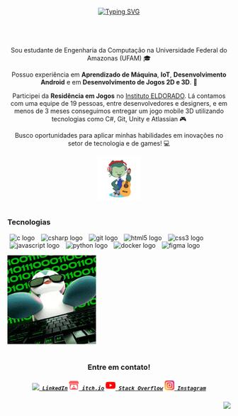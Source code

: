 <!-- Mensagem de Boas Vindas! -->
<br>
<div align="center">
  <a href="https://git.io/typing-svg"><img src="https://readme-typing-svg.demolab.com?font=Roboto+Mono&weight=700&size=25&pause=1000&color=16FF69&center=true&vCenter=true&width=524&lines=Welcome+to+my+GitHub+%F0%9F%91%8B;Nice+to+meet+you+%F0%9F%98%8A" alt="Typing SVG" /></a>
</div>

#

<!-- Mensagem de Descrição -->
<br>
<div align="center">
  <p> Sou estudante de Engenharia da Computação na Universidade Federal do Amazonas (UFAM) 🎓
  <p> Possuo experiência em <strong>Aprendizado de Máquina</strong>, <strong>IoT</strong>, <strong>Desenvolvimento Android</strong> e em <strong>Desenvolvimento de Jogos 2D e 3D</strong>. 📝 
  <p> Participei da <strong>Residência em Jogos</strong> no <a href="https://www.eldorado.org.br/unidade/manaus-am/"> Instituto ELDORADO</a>. Lá contamos com uma equipe de 19 pessoas, entre desenvolvedores e designers, e em menos de 3 meses conseguimos entregar um jogo mobile 3D utilizando tecnologias como C#, Git, Unity e Atlassian 🎮
  <p> Busco oportunidades para aplicar minhas habilidades em inovações no setor de tecnologia e de games! 💻
</div>


<!--
- 🎓 Estou graduando Engenharia da Computação na Universidade Federal do Amazonas
- 📝 Possuo experiência em <strong>Aprendizado de Máquina</strong>, <strong>IoT</strong>, <strong>Desenvolvimento Android</strong> e em <strong>Desenvolvimento de Jogos 2D e 3D</strong>.
- 🎮 Participei da <strong>Residência em Jogos</strong> no <a href="https://www.eldorado.org.br/unidade/manaus-am/"> Instituto ELDORADO</a>. Lá contamos com uma equipe de 19 pessoas, entre desenvolvedores e designers, e em cerca de 3 meses conseguimos entregar um jogo mobile 3D utilizando tecnologias como C#, Git, Unity e Atlassian
- 🔭 Busco oportunidades para aplicar minhas habilidades em inovações no setor de tecnologia e de games!
- ⚡
- 📂
-->

<!-- Ícone do meu Octocat -->
<div align="center">
  <img align="center" alt="" height="100px" src="images/my-octocat.png"/>
</div>

#

<!-- Seção de Tecnologias (com ícones) -->
<div align="left">
  <h3>Tecnologias</h3>
  <img src="https://cdn.jsdelivr.net/gh/devicons/devicon/icons/c/c-original.svg" height="25" alt="c logo" hspace="5"/>
  <!--<img width="8" />-->
  <img src="https://cdn.jsdelivr.net/gh/devicons/devicon/icons/csharp/csharp-original.svg" height="25" alt="csharp logo" hspace="5"/>
  <!--<img width="8" />-->
  <img src="https://cdn.jsdelivr.net/gh/devicons/devicon/icons/git/git-original.svg" height="25" alt="git logo" hspace="5"/>
  <!--<img width="8" />-->
  <img src="https://cdn.jsdelivr.net/gh/devicons/devicon/icons/html5/html5-original.svg" height="25" alt="html5 logo" hspace="5"/>
  <!--<img width="8" />-->
  <img src="https://cdn.jsdelivr.net/gh/devicons/devicon/icons/css3/css3-original.svg" height="25" alt="css3 logo" hspace="5"/>
  <!--<img width="8" />-->
  <img src="https://cdn.jsdelivr.net/gh/devicons/devicon/icons/javascript/javascript-plain.svg" height="25" alt="javascript logo" hspace="5"/>
  <!--<img width="8" />-->
  <img src="https://cdn.jsdelivr.net/gh/devicons/devicon/icons/python/python-original.svg" height="25" alt="python logo" hspace="5"/>
  <!--<img width="8" />-->
  <img src="https://cdn.jsdelivr.net/gh/devicons/devicon/icons/docker/docker-original.svg" height="25" alt="docker logo" hspace="5"/>
  <!--<img width="8" />-->
  <img src="https://cdn.jsdelivr.net/gh/devicons/devicon/icons/figma/figma-original.svg" height="25" alt="figma logo" hspace="5"/>
  <!--<img width="8" />-->
</div>

<!-- Gif 1: Pinguim codando -->
![](images/pinguim-codando.gif)
<!--<img align="right" width="100" height="100" src="images/pinguim-codando.gif">-->


<!-- Seção de Skills (com ícones) -->
<!--<h3 align="left">Skills</h3> -->

#

<!-- Seção de Contato (com ícones) -->
<h3 align="center">Entre em contato!</h3>
<h5 align="center">
  <code><a href="https://www.linkedin.com/in/vinifchagas/" title="LinkedIn Profile"><img width="22" src="https://cdn.jsdelivr.net/gh/devicons/devicon/icons/linkedin/linkedin-original.svg"> LinkedIn</a></code>
  <code><a href="https://vinichagas.itch.io/" title="itch.io Profile"><img width="22" src="images/itchio-icon.png"> itch.io</a></code>
  <code><a href="https://www.youtube.com/channel/UCDJhFOuX18XoywoZaCl5reg/" title="YouTube Channel"><img width="22" src="images/youtube-icon.png"> Stack Overflow</a></code>
  <code><a href="https://www.instagram.com/vini_fchagas/" title="Instagram Profile"><img width="22" src="images/instagram-icon.png"> Instagram</a></code>
</h5>

<!-- Indica quantos visitantes a página teve -->
<img align="right" src="https://visitor-badge.laobi.icu/badge?page_id=vinichagas.vinichagas">









<!-- REFERÊNCIAS:

<img align="right" alt="" height="190px" src="./src/study.gif">

#

<div style="text-align: center;" align="center">
  <h3>* GitHub Stats *</h3>
  <br>
  <img src="https://github-readme-stats-git-masterrstaa-rickstaa.vercel.app/api?username=vinichagas_title=true&show_icons=true&include_all_commits=false&count_private=true&line_height=25&hide=issues&bg_color=000&title_color=FF00F6&text_color=FFF&border_radius=3&border_color=36123c&icon_color=FF00F6&theme=jolly" alt="GitHub stats">

  <a href="https://github.com/vinichagas/github-readme-stats">
    <img src="https://github-readme-stats-git-masterrstaa-rickstaa.vercel.app/api/top-langs/?username=vinichagas&line_height=10&card_width=290&layout=compact&hide_title=false&count_private=true&langs_count=4&show_icons=true&title_color=FF00F6&hide=html,scss,less&bg_color=000&text_color=8B8B8B&border_radius=3&border_color=561760&count_private=true" alt="Most Used Languages">
  </a>
</div>

#

<picture align="center">
  <source media="(prefers-color-scheme: dark)" srcset="https://raw.githubusercontent.com/vinichagas/vinichagas/output/github-contribution-grid-snake-dark.svg">
  <source media="(prefers-color-scheme: light)" srcset="https://raw.githubusercontent.com/vinichagas/vinichagas/output/github-contribution-grid-snake-dark.svg">
  <img align="center" alt="github contribution grid snake animation" src="https://raw.githubusercontent.com/vinichagas/vinichagas/output/github-contribution-grid-snake.svg">
</picture>

-->
